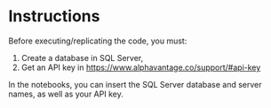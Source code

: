 # Instructions

Before executing/replicating the code, you must:
1. Create a database in SQL Server,
2. Get an API key in https://www.alphavantage.co/support/#api-key

In the notebooks, you can insert the SQL Server database and server names, as well as your API key.

